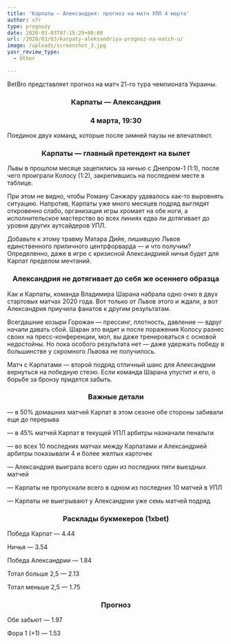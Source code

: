 ```yaml
---
title: 'Карпаты — Александрия: прогноз на матч УПЛ 4 марта'
author: xfr
type: prognozy
date: 2020-03-03T07:15:29+00:00
url: /2020/03/03/karpaty-aleksandriya-prognoz-na-match-u/
image: /uploads/screenshot_3.jpg
yasr_review_type:
  - Other

---
```

BetBro представляет прогноз на матч 21-го тура чемпионата Украины.

<h3 style="text-align: center">
  Карпаты &#8212; Александрия
</h3>

<h3 style="text-align: center">
  4 марта, 19:30
</h3>

Поединок двух команд, которые после зимней паузы не впечатляют.

<h3 style="text-align: center">
  Карпаты &#8212; главный претендент на вылет
</h3>

Львы в прошлом месяце зацепились за ничью с Днепром-1 (1:1), после чего проиграли Колосу (1:2), закрепившись на последнем месте в таблице.

При этом не видно, чтобы Роману Санжару удавалось как-то выровнять ситуацию. Напротив, Карпаты уже много месяцев подряд выглядят откровенно слабо, организация игры хромает на обе ноги, а исполнительское мастерство во всех линиях едва ли дотягивает до уровня других аутсайдеров УПЛ.

Добавьте к этому травму Матара Дийе, лишившую Львов единственного приличного центрфорварда &#8212; и что получим? Определенно, даже в игре с кризисной Александрией ничья будет для Карпат пределом мечтаний.

<h3 style="text-align: center">
  Александрия не дотягивает до себя же осеннего образца
</h3>

Как и Карпаты, команда Владимира Шарана набрала одно очко в двух стартовых матчах 2020 года. Вот только от Львов этого и ждали, а вот Александрия приучила фанатов к другим результатам.

Всегдашние козыри Горожан &#8212; прессинг, плотность, давление &#8212; вдруг начали давать сбой. Шаран это видит и после поражения Колосу разнес своих на пресс-конференции, мол, вы даже тренироваться с основой недостойны. Но пока особого результата нет &#8212; даже удержать победу в большинстве у скромного Львова не получилось.

Матч с Карпатами &#8212; второй подряд отличный шанс для Александрии вернуться на победную стезю. Если команда Шарана упустит и его, о борьбе за бронзу придется забыть.

<h3 style="text-align: center">
  <strong>Важные детали</strong>
</h3>

&#8212; в 50% домашних матчей Карпат в этом сезоне обе стороны забивали еще до перерыва

&#8212; в 45% матчей Карпат в текущей УПЛ арбитры назначали пенальти

&#8212; во всех 10 последних матчах между Карпатами и Александрией арбитры показывали 4 и более желтых карточек

&#8212; Александрия выиграла всего один из последних пяти выездных матчей

&#8212; Карпаты не пропускали всего в одном из последних 10 матчей в УПЛ

&#8212; Карпаты не выигрывают у Александрии уже семь матчей подряд

<h3 style="text-align: center">
  <strong>Расклады букмекеров (1хbet)</strong>
</h3>

Победа Карпат &#8212; 4.44

Ничья &#8212; 3.54

Победа Александрии &#8212; 1.84

Тотал больше 2,5 &#8212; 2.13

Тотал меньше 2,5 &#8212; 1.75

<h3 style="text-align: center">
  <strong>Прогноз</strong>
</h3>

Обе забьют &#8212; 1.97

Фора 1 (+1) &#8212; 1.53